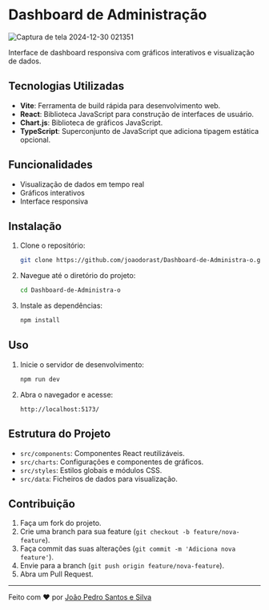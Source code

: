 # Dashboard de Administração
![Captura de tela 2024-12-30 021351](https://github.com/user-attachments/assets/1a51378f-19b3-4521-b512-df981d6550cc)



Interface de dashboard responsiva com gráficos interativos e visualização de dados.

## Tecnologias Utilizadas

- **Vite**: Ferramenta de build rápida para desenvolvimento web.
- **React**: Biblioteca JavaScript para construção de interfaces de usuário.
- **Chart.js**: Biblioteca de gráficos JavaScript.
- **TypeScript**: Superconjunto de JavaScript que adiciona tipagem estática opcional.

## Funcionalidades

- Visualização de dados em tempo real
- Gráficos interativos
- Interface responsiva

## Instalação

1. Clone o repositório:
    ```bash
    git clone https://github.com/joaodorast/Dashboard-de-Administra-o.git
    ```

2. Navegue até o diretório do projeto:
    ```bash
    cd Dashboard-de-Administra-o
    ```

3. Instale as dependências:
    ```bash
    npm install
    ```

## Uso

1. Inicie o servidor de desenvolvimento:
    ```bash
    npm run dev
    ```

2. Abra o navegador e acesse:
    ```
    http://localhost:5173/
    ```

## Estrutura do Projeto

- `src/components`: Componentes React reutilizáveis.
- `src/charts`: Configurações e componentes de gráficos.
- `src/styles`: Estilos globais e módulos CSS.
- `src/data`: Ficheiros de dados para visualização.

## Contribuição

1. Faça um fork do projeto.
2. Crie uma branch para sua feature (`git checkout -b feature/nova-feature`).
3. Faça commit das suas alterações (`git commit -m 'Adiciona nova feature'`).
4. Envie para a branch (`git push origin feature/nova-feature`).
5. Abra um Pull Request.

---

Feito com ❤️ por [João Pedro Santos e Silva ](https://github.com/joaodorast)
